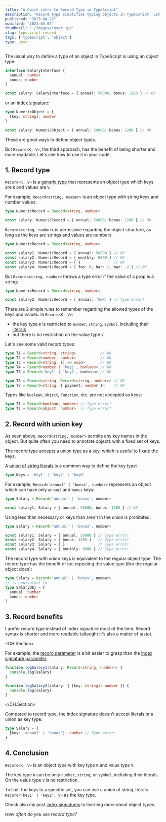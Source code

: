 ```yaml
---
title: "A Quick intro to Record Type in TypeScript"
description: "Record type simplifies typing objects in TypeScript. Let's see how you can benefit from it."
published: "2023-04-28"
modified: "2023-05-07"
thumbnail: "./images/cover.jpg"
slug: typescript-record
tags: ['typescript', 'object']
type: post
---
```


The usual way to define a type of an object in TypeScript is using an object type:

```ts
interface SalaryInterface {
  annual: number
  bonus: number
}

const salary: SalaryInterface = { annual: 56000, bonus: 1200 } // OK
```

or an [index signature](/typescript-index-signatures/):

```ts
type NumericObject = {
  [key: string]: number
}

const salary: NumericObject = { annual: 56000, bonus: 1200 } // OK
```

These are good ways to define object types. 

But `Record<K, V>`, the third approach, has the benefit of being shorter and more readable.  Let's see how to use it in your code.  

<TableOfContents />

## 1. Record type

`Record<K, V>` is a [generic type](https://www.typescriptlang.org/docs/handbook/2/generics.html) that represents an object type which keys are `K` and values are `V`.  

For example, `Record<string, number>` is an object type with string keys and number values:

```ts codesandbox=vanilla-ts?entry=src/index.ts
type NumericRecord = Record<string, number>

const salary: NumericRecord = { annual: 56000, bonus: 1200 } // OK
```

`Record<string, number>` is permissive regarding the object structure, as long as the keys are strings and values are numbers:

```ts codesandbox=vanilla-ts?entry=src/index.ts
type NumericRecord = Record<string, number>

const salary1: NumericRecord = { annual: 56000 } // OK
const salary2: NumericRecord = { monthly: 8000 } // OK
const salary3: NumericRecord = { }               // OK
const salary4: NumericRecord = { foo: 0, bar: 1, baz: -2 } // OK
```

But `Record<string, number>` throws a type error if the value of a prop is a string:

```ts codesandbox=vanilla-ts?entry=src/index.ts
type NumericRecord = Record<string, number>

const salary2: NumericRecord = { annual: '56K' } // Type error!
```

There are 2 simple rules to remember regarding the allowed types of the keys and values. In `Record<K, V>`:

* the key type `K` is restricted to `number`, `string`, `symbol`, including their [literals](https://www.typescriptlang.org/docs/handbook/2/everyday-types.html#literal-types)
* but there is no restriction on the value type `V`

Let's see some valid record types:

```ts codesandbox=vanilla-ts?entry=src/index.ts
type T1 = Record<string, string>           // OK
type T2 = Record<number, number>           // OK
type T3 = Record<string, () => void>       // OK
type T4 = Record<number | 'key1', boolean> // OK
type T5 = Record<'key1' | 'key2', boolean> // OK

type T6 = Record<string, Record<string, number>> // OK
type T7 = Record<string, { payment: number }>    // OK
```

Types like `boolean`, `object`, `Function`, etc. are not accepted as keys:

```typescript codesandbox=vanilla-ts?entry=src/index.ts
type T1 = Record<boolean, number> // Type error!
type T2 = Record<object, number>  // Type error!
```

## 2. Record with union key

As seen above, `Record<string, number>` permits any key names in the object. But quite often you need to annotate objects with a fixed set of keys.  

The record type accepts a [union type](https://www.typescriptlang.org/docs/handbook/2/everyday-types.html#union-types) as a key, which is useful to fixate the keys. 

A [union of string literals](https://mariusschulz.com/blog/string-literal-types-in-typescript#string-literal-types-and-union-types) is a common way to define the key type: 

```ts
type Keys = 'key1' | 'key2' | 'keyN'
```

For example, `Record<'annual' | 'bonus', number>` represents an object which can have only `annual` and `bonus` keys:

```ts codesandbox=vanilla-ts?entry=src/index.ts
type Salary = Record<'annual' | 'bonus', number>

const salary1: Salary = { annual: 56000, bonus: 1200 } // OK
```

Using less than necessary or keys than aren't in the union is prohibited:

```ts codesandbox=vanilla-ts?entry=src/index.ts
type Salary = Record<'annual' | 'bonus', number>

const salary1: Salary = { annual: 56000 } // Type error!
const salary2: Salary = { bonus: 1200 }   // Type error!
const salary3: Salary = { }               // Type error!
const salary4: Salary = { monthly: 8000 } // Type error!
```

The record type with union keys is equivalent to the regular object type. The record type has the benefit of not repeating the value type (like the regular object does):

```typescript
type Salary = Record<'annual' | 'bonus', number>
// is equivalent to
type SalaryObj = {
  annual: number
  bonus: number
}
```

## 3. Record benefits

I prefer record type instead of index signature most of the time. Record syntax is shorter and more readable (altought it's also a matter of taste).  

<CH.Section>

For example, the [record parameter](focus://1[21:50]) is a bit easier to grasp than the [index signature parameter](focus://5[21:53]):

```ts 
function logSalary1(salary: Record<string, number>) {
  console.log(salary)
}

function logSalary2(salary: { [key: string]: number }) {
  console.log(salary)
}
```
</CH.Section>

Compared to record type, the index signature doesn't accept literals or a union as key type:

```ts codesandbox=vanilla-ts?entry=src/index.ts
type Salary = {
  [key: 'annual' | 'bonus']: number // Type error!
}
```

## 4. Conclusion

`Record<K, V>` is an object type with key type `K` and value type `V`.  

The key type  `K` can be only `number`, `string`, or `symbol`, including their literals. On the value type `V` is no restriction.  

To limit the keys to a specific set, you can use a union of string literals `Record<'key1' | 'key2', V>` as the key type.  

Check also my post [index signatures](/typescript-index-signatures/) to learning more about object types.

*How often do you use record type?*